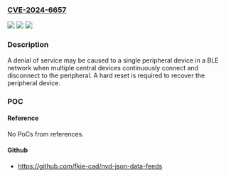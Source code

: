 ### [CVE-2024-6657](https://cve.mitre.org/cgi-bin/cvename.cgi?name=CVE-2024-6657)
![](https://img.shields.io/static/v1?label=Product&message=EFR32%20BLE%20SDK&color=blue)
![](https://img.shields.io/static/v1?label=Version&message=0%3C%3D%207.1.1%20&color=brighgreen)
![](https://img.shields.io/static/v1?label=Vulnerability&message=CWE-821%20Incorrect%20Synchronization&color=brighgreen)

### Description

A denial of service may be caused to a single peripheral device in a BLE network when multiple central devices continuously connect and disconnect to the peripheral. A hard reset is required to recover the peripheral device.

### POC

#### Reference
No PoCs from references.

#### Github
- https://github.com/fkie-cad/nvd-json-data-feeds

